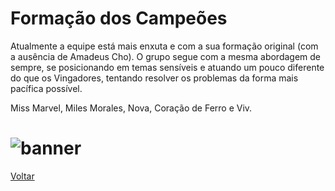 # Formação dos Campeões

Atualmente a equipe está mais enxuta e com a sua formação original (com a ausência de Amadeus Cho). O grupo segue com a mesma abordagem de sempre, se posicionando em temas sensíveis e atuando um pouco diferente do que os Vingadores, tentando resolver os problemas da forma mais pacífica possível.

Miss Marvel, Miles Morales, Nova, Coração de Ferro e Viv.

# ![banner](https://eb6f93.a2cdn1.secureserver.net/wp-content/uploads/2022/04/todas-equipes-marvel-250422-5.jpg)

[Voltar](README.MD)
